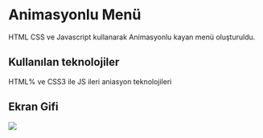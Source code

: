<h1> Animasyonlu Menü </h1>

HTML CSS ve Javascript kullanarak Animasyonlu kayan menü oluşturuldu. 


<h2>Kullanılan teknolojiler </h2>

HTML% ve CSS3 ile JS ileri aniasyon teknolojileri 

<h2>Ekran Gifi</h2>

![](Menü.gif)
